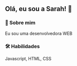 
## Olá, eu sou a Sarah! 👋


### 🚀 Sobre mim
Eu sou uma desenvolvedora WEB


### 🛠 Habilidades
Javascript, HTML, CSS 


